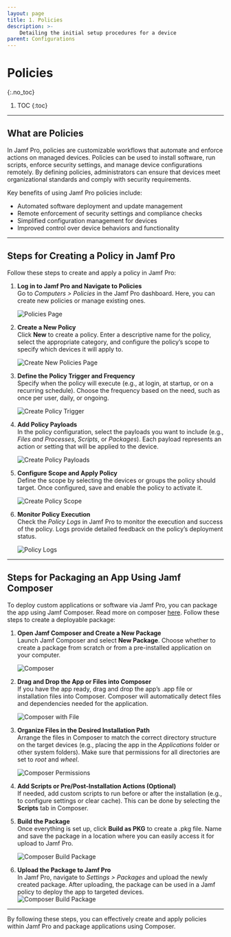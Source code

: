 ```yaml
---
layout: page
title: 1. Policies
description: >-
    Detailing the initial setup procedures for a device
parent: Configurations
---
```


# Policies
{:.no_toc}

1. TOC
{:toc}

---

## What are Policies

In Jamf Pro, policies are customizable workflows that automate and enforce actions on managed devices. Policies can be used to install software, run scripts, enforce security settings, and manage device configurations remotely. By defining policies, administrators can ensure that devices meet organizational standards and comply with security requirements.

Key benefits of using Jamf Pro policies include:

- Automated software deployment and update management
- Remote enforcement of security settings and compliance checks
- Simplified configuration management for devices
- Improved control over device behaviors and functionality

---

## Steps for Creating a Policy in Jamf Pro

Follow these steps to create and apply a policy in Jamf Pro:

1. **Log in to Jamf Pro and Navigate to Policies**  
   Go to *Computers > Policies* in the Jamf Pro dashboard. Here, you can create new policies or manage existing ones.

    ![Policies Page](../assets/images/policies/policy1.png)

2. **Create a New Policy**  
   Click **New** to create a policy. Enter a descriptive name for the policy, select the appropriate category, and configure the policy’s scope to specify which devices it will apply to.

    ![Create New Policies Page](../assets/images/policies/policy2.png)

3. **Define the Policy Trigger and Frequency**  
   Specify when the policy will execute (e.g., at login, at startup, or on a recurring schedule). Choose the frequency based on the need, such as once per user, daily, or ongoing.

    ![Create Policy Trigger](../assets/images/policies/policy3.png)

4. **Add Policy Payloads**  
   In the policy configuration, select the payloads you want to include (e.g., *Files and Processes*, *Scripts*, or *Packages*). Each payload represents an action or setting that will be applied to the device.

    ![Create Policy Payloads](../assets/images/policies/policy4.png)   

5. **Configure Scope and Apply Policy**  
   Define the scope by selecting the devices or groups the policy should target. Once configured, save and enable the policy to activate it.

    ![Create Policy Scope](../assets/images/policies/policy5.png)  

6. **Monitor Policy Execution**  
   Check the *Policy Logs* in Jamf Pro to monitor the execution and success of the policy. Logs provide detailed feedback on the policy’s deployment status.

    ![Policy Logs](../assets/images/policies/policy6.png)  

---

## Steps for Packaging an App Using Jamf Composer

To deploy custom applications or software via Jamf Pro, you can package the app using Jamf Composer. Read more on composer [here](https://www.jamf.com/products/jamf-composer/). Follow these steps to create a deployable package:

1. **Open Jamf Composer and Create a New Package**  
   Launch Jamf Composer and select **New Package**. Choose whether to create a package from scratch or from a pre-installed application on your computer.

    ![Composer](../assets/images/policies/policy7.png)  

2. **Drag and Drop the App or Files into Composer**  
   If you have the app ready, drag and drop the app’s .app file or installation files into Composer. Composer will automatically detect files and dependencies needed for the application.

    ![Composer with File](../assets/images/policies/policy8.png)  

3. **Organize Files in the Desired Installation Path**  
   Arrange the files in Composer to match the correct directory structure on the target devices (e.g., placing the app in the *Applications* folder or other system folders). Make sure that permissions for all directories are set to *root* and *wheel*.

    ![Composer Permissions](../assets/images/policies/policy9.png)

4. **Add Scripts or Pre/Post-Installation Actions (Optional)**  
   If needed, add custom scripts to run before or after the installation (e.g., to configure settings or clear cache). This can be done by selecting the **Scripts** tab in Composer.

5. **Build the Package**  
   Once everything is set up, click **Build as PKG** to create a .pkg file. Name and save the package in a location where you can easily access it for upload to Jamf Pro.

   ![Composer Build Package](../assets/images/policies/policy10.png)

6. **Upload the Package to Jamf Pro**  
   In Jamf Pro, navigate to *Settings > Packages* and upload the newly created package. After uploading, the package can be used in a Jamf policy to deploy the app to targeted devices.
    ![Composer Build Package](../assets/images/policies/policy11.png)

---

By following these steps, you can effectively create and apply policies within Jamf Pro and package applications using Composer.
